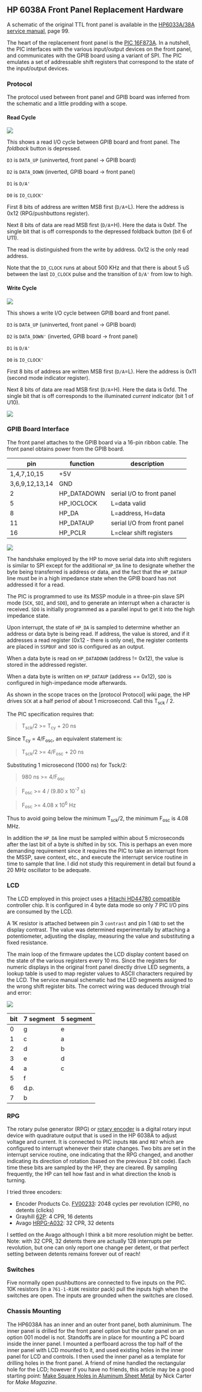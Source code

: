 ## HP 6038A Front Panel Replacement Hardware

A schematic of the original TTL front panel is available in the
[HP6033A/38A service manual](http://www.home.agilent.com/agilent/redirector.jspx?action=ref&cname=AGILENT_EDITORIAL&ckey=1000000382-1%3Aepsg%3Aman&lc=eng&cc=US&nfr=-35691.384539), page 99.

The heart of the replacement front panel is the
[PIC 16F873A](http://www.microchip.com/wwwproducts/Devices.aspx?dDocName=en010236). In a nutshell, the PIC interfaces with the various input/output devices
on the front panel, and communicates with the GPIB board using a variant
of SPI.  The PIC emulates a set of addressable shift registers that
correspond to the state of the input/output devices.

### Protocol

The protocol used between front panel and GPIB board was
inferred from the schematic and a little prodding with a scope.

#### Read Cycle

![](https://github.com/garlick/hp6038/blob/master/doc/print_001.png)

This shows a read I/O cycle between GPIB board and front panel.
The _foldback_ button is depressed.

`D3` is `DATA_UP` (uninverted, front panel -> GPIB board)

`D2` is `DATA_DOWN` (inverted, GPIB board -> front panel)

`D1` is `D/A'`

`D0` is `IO_CLOCK'`

First 8 bits of address are written MSB first (`D/A`=L).
Here the address is 0x12 (RPG/pushbuttons register).

Next 8 bits of data are read MSB first (`D/A`=H).
Here the data is 0xbf.  The single bit that is off corresponds to the
depressed foldback button (bit 6 of U11).

The read is distinguished from the write by address.
0x12 is the only read address.

Note that the `IO_CLOCK` runs at about 500 KHz and that there is about
5 uS between the last `IO_CLOCK` pulse and the transition of `D/A'` from
low to high.

#### Write Cycle

![](https://github.com/garlick/hp6038/blob/master/doc/print_002.png)

This shows a write I/O cycle between GPIB board and front panel.

`D3` is `DATA_UP` (uninverted, front panel -> GPIB board)

`D2` is `DATA_DOWN'` (inverted, GPIB board -> front panel)

`D1` is `D/A'`

`D0` is `IO_CLOCK'`

First 8 bits of address are written MSB first (`D/A`=L).
Here the address is 0x11 (second mode indicator register).

Next 8 bits of data are read MSB first (`D/A`=H).
Here the data is 0xfd.  The single bit that is off corresponds to the
illuminated _current_ indicator (bit 1 of U10).

![](https://github.com/garlick/hp6038/blob/master/doc/schematic.png)

### GPIB Board Interface

The front panel attaches to the GPIB board via a 16-pin ribbon cable.
The front panel obtains power from the GPIB board.

| pin            | function       |description               |
|----------------|----------------|--------------------------|
| 1,4,7,10,15    | +5V            |                          |
| 3,6,9,12,13,14 | GND            |                          |
| 2              | HP_DATADOWN    | serial I/O to front panel|
| 5              | HP_IOCLOCK     | L=data valid             |
| 8              | HP_DA          | L=address, H=data        |
| 11             | HP_DATAUP      | serial I/O from front panel|
| 16             | HP_PCLR        | L=clear shift registers  |

![](https://github.com/garlick/hp6038/blob/master/doc/ribbon.png)

The handshake employed by the HP
to move serial data into shift registers is similar to SPI except for the
additional `HP_DA` line to designate whether the byte being transferred is
address or data, and the fact that the `HP_DATAUP` line must be in a high
impedance state when the GPIB board has not addressed it for a read.

The PIC is programmed to use its MSSP module in a three-pin slave SPI mode
(`SCK`, `SDI`, and `SDO`), and to generate an interrupt when a character is received.
`SDO` is initially programmed as a parallel input to get it into the high
impedance state.

Upon interrupt, the state of `HP_DA` is sampled to determine whether
an address or data byte is being read.  If address, the value is stored,
and if it addresses a read register (0x12 - there is only one), the
register contents are placed in `SSPBUF` and `SDO` is configured as an output.

When a data byte is read on `HP_DATADOWN` (address != 0x12), the value is stored
in the addressed register.

When a data byte is written on `HP_DATAUP` (address == 0x12), `SDO` is configured
in high-impedance mode afterwards.

As shown in the scope traces on the [protocol Protocol] wiki page,
the HP drives `SCK` at a half period of about 1 microsecond.
Call this T<sub>sck</sub> / 2.

The PIC specification requires that:

> T<sub>sck</sub>/2 >= T<sub>cy</sub> + 20 ns

Since T<sub>cy</sub> = 4/F<sub>osc</sub>, an equivalent statement is:

> T<sub>sck</sub>/2 >= 4/F<sub>osc</sub> + 20 ns

Substituting 1 microsecond (1000 ns) for Tsck/2:

> 980 ns >= 4/F<sub>osc</sub>

> F<sub>osc</sub> >= 4 / (9.80 x 10<sup>-7</sup> s)

> F<sub>osc</sub> >= 4.08 x 10<sup>6</sup> Hz

Thus to avoid going below the minimum T<sub>sck</sub>/2, the minimum 
F<sub>osc</sub> is 4.08 MHz.

In addition the `HP_DA` line must be sampled within about 5 microseconds
after the last bit of a byte is shifted in by `SCK`.  This is perhaps an even
more demanding requirement since it requires the PIC to take an interrupt
from the MSSP, save context, etc., and execute the interrupt
service routine in time to sample that line.  I did not study this requirement
in detail but found a 20 MHz oscillator to be adequate.

### LCD

The LCD employed in this project uses a 
[Hitachi HD44780 compatible](http://ouwehand.net/~peter/lcd/lcd.shtml)
controller chip.  It is configured in 4 byte data mode so only 7 PIC I/O
pins are consumed by the LCD.

A 1K resistor is attached between pin 3 `contrast` and pin 1 `GND` to set
the display contrast.  The value was determined experimentally by attaching
a potentiometer, adjusting the display, measuring the value and substituting
a fixed resistance.

The main loop of the firmware updates the LCD display content based on the
state of the various registers every 10 ms.  Since the registers for numeric
displays in the original front panel directly drive LED segments, a lookup
table is used to map register values to ASCII characters required by the LCD.
The service manual schematic had the LED segments
assigned to the wrong shift register bits.
The correct wiring was deduced through trial and error:

![](https://github.com/garlick/hp6038/blob/master/doc/led.png)

| bit | 7 segment | 5 segment |
|-----|-----------|-----------|
|0    |g          |e |
|1    |c          |a |
|2    |d          |b |
|3    |e          |d |
|4    |a          |c |
|5    |f          |  |
|6    |d.p.       |  |
|7    |b          |  |

### RPG

The rotary pulse generator (RPG) or
[rotary encoder](http://en.wikipedia.org/wiki/Rotary_encoder)
is a digital rotary input device with quadrature output that is used
in the HP 6038A to adjust voltage and current.  It is connected to PIC
inputs `RB6` and `RB7` which are configured to interrupt
whenever their state changes.  Two bits are set in the interrupt service
routine, one indicating that the RPG changed, and another indicating its
direction of rotation (based on the previous 2 bit code).  Each time these
bits are sampled by the HP, they are cleared.  By sampling frequently,
the HP can tell how fast and in what direction the knob is turning.

I tried three encoders:

* Encoder Products Co. [FV00233](http://www.encoder.com/model15th.html):
2048 cycles per revolution (CPR), no detents (clicks)
* Grayhill [62P](http://www.grayhill.com/catalog/Opt_Encoder_62P.pdf):
4 CPR, 16 detents
* Avago [HRPG-A032](http://www.avagotech.com/docs/5988-5851EN):
32 CPR, 32 detents

I settled on the Avago although I think a bit more resolution might be better.
Note: with 32 CPR, 32 detents there are actually 128 interrupts per revolution,
but one can only report one change per detent, or that perfect setting
between detents remains forever out of reach!

### Switches

Five normally open pushbuttons are connected to five inputs on the PIC.
10K resistors (in a `761-1-R10K` resistor pack) pull the inputs high when
the switches are open.  The inputs are grounded when the switches are closed.

### Chassis Mounting

The HP6038A has an inner and an outer front panel, both alumininum.
The inner panel is drilled for the front panel option but the outer panel
on an option 001 model is not.  Standoffs are in place for mounting a PC
board inside the inner panel.  I mounted a perfboard across the top half
of the inner panel with LCD mounted to it, and used existing holes in
the inner panel for LCD and controls.
I then used the inner panel as a template for drilling holes in the front
panel.  A friend of mine handled the rectangular hole for the LCD;
however if you have no friends, this article may be a good starting point:
[Make Square Holes in Aluminum Sheet Metal](http://makezine.com/extras/15.html)
by Nick Carter for _Make Magazine_.
